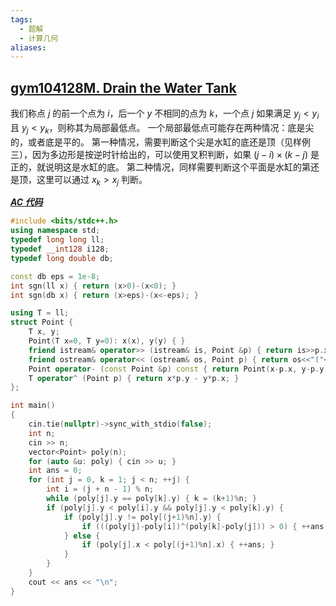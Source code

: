 ```yaml
---
tags:
  - 题解
  - 计算几何
aliases:
---
```

## [gym104128M. Drain the Water Tank](https://codeforces.com/gym/104128/problem/M)

我们称点 $j$ 的前一个点为 $i$，后一个 $y$ 不相同的点为 $k$，一个点 $j$ 如果满足 $y_j<y_i$ 且 $y_j<y_k$，则称其为局部最低点。
一个局部最低点可能存在两种情况：底是尖的，或者底是平的。
第一种情况，需要判断这个尖是水缸的底还是顶（见样例三），因为多边形是按逆时针给出的，可以使用叉积判断，如果 $(j-i)\times(k-j)$ 是正的，就说明这是水缸的底。
第二种情况，同样需要判断这个平面是水缸的第还是顶，这里可以通过 $x_k>x_j$ 判断。

[***AC 代码***](https://codeforces.com/gym/104128/submission/328307950)

```cpp
#include <bits/stdc++.h>
using namespace std;
typedef long long ll;
typedef __int128 i128;
typedef long double db;

const db eps = 1e-8;
int sgn(ll x) { return (x>0)-(x<0); }
int sgn(db x) { return (x>eps)-(x<-eps); }

using T = ll;
struct Point {
    T x, y;
    Point(T x=0, T y=0): x(x), y(y) { }
    friend istream& operator>> (istream& is, Point &p) { return is>>p.x>>p.y; }
    friend ostream& operator<< (ostream& os, Point p) { return os<<"("<<p.x<<", "<<p.y<<")"; }
    Point operator- (const Point &p) const { return Point(x-p.x, y-p.y); }
    T operator^ (Point p) { return x*p.y - y*p.x; }
};

int main()
{
	cin.tie(nullptr)->sync_with_stdio(false);
    int n;
    cin >> n;
    vector<Point> poly(n);
    for (auto &u: poly) { cin >> u; }
    int ans = 0;
    for (int j = 0, k = 1; j < n; ++j) {
        int i = (j + n - 1) % n;
        while (poly[j].y == poly[k].y) { k = (k+1)%n; }
        if (poly[j].y < poly[i].y && poly[j].y < poly[k].y) {
            if (poly[j].y != poly[(j+1)%n].y) {
                if (((poly[j]-poly[i])^(poly[k]-poly[j])) > 0) { ++ans; }
            } else {
                if (poly[j].x < poly[(j+1)%n].x) { ++ans; }
            }
        }
    }
    cout << ans << "\n";
}

```
